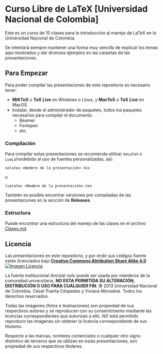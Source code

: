 # Curso Libre de LaTeX [Universidad Nacional de Colombia]

Este es un curso de 10 clases para la introducción al manejo de LaTeX en la Universidad Nacional de Colombia.

Se intentará siempre mantener una forma muy sencilla de explicar los temas aquí mostrados y dar diversos ejemplos en las carpetas de las presentaciones.


## Para Empezar

Para poder compilar las presentaciones de este repositorio es necesario tener:

- **MiKTeX** o **TeX Live** en Windows o Linux, y **MacTeX** o **TeX Live** en MacOS.
- Instalar, desde el administrador de paquetes, todos los paquetes necesarios para compilar el documento:
  * Beamer
  * Fontspec
  * etc.


### Compilación

Para compilar estas presentaciones se recomienda utilizar `XeLaTeX` o `LuaLaTeX`debido al uso de fuentes personalizadas, así:

```
xelatex <Nombre de la presentación>.tex
```
o
```
lualatex <Nombre de la presentación>.tex
```

También es posible encontrar versiones pre-compiladas de las presentaciones en la sección de **Releases**.


### Estructura

Puede encontrar una estructura del manejo de las clases en el archivo [Clases.md](Clases.md).


## Licencia

Las presentaciones en este repositorio, y por ende sus códigos fuente están licenciados bajo [**Creative Commons Attribution Share Alike 4.0** ![Imagen Licencia](https://mirrors.creativecommons.org/presskit/buttons/80x15/svg/by-sa.svg)](License.md)

La fuente institucional *Ancízar* solo puede ser usada por miembros de la comunidad universitaria, **NO ESTA PERMITIDA SU ALTERACIÓN, DISTRIBUCIÓN O USO PARA CUALQUIER FIN**. © 2013 Universidad Nacional de Colombia. César Puerta Céspedes y Viviana Monsalve. Todos los derechos reservados.

Todas las imágenes (fotos e ilustraciones) son propiedad de sus respectivos autores y se reproducen con su consentimiento mediante las licencias correspondientes que autorizan a ello. *NO* está permitido reproducir las imágenes sin obtener la licencia correspondiente de sus titulares.

Respecto a las marcas, nombres comerciales o cualquier otro signo distintivo de terceros que se utilizan en estas presentaciones, son propiedad de sus respectivos titulares.
